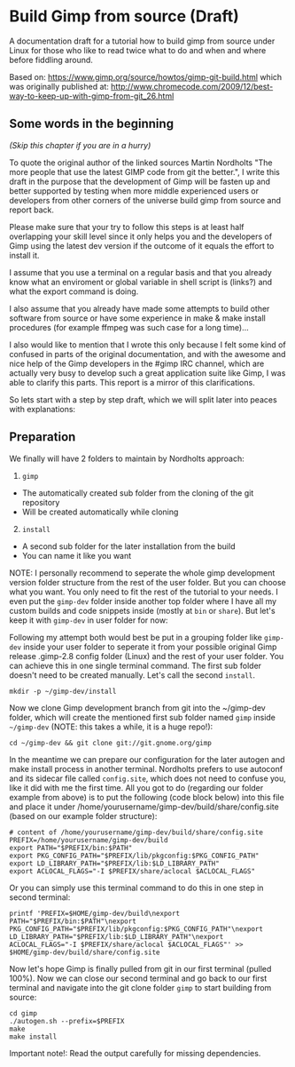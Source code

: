 # Build Gimp from source (Draft)
A documentation draft for a tutorial how to build gimp from source under Linux for those who like to read twice what to do and when and where before fiddling around.

Based on: https://www.gimp.org/source/howtos/gimp-git-build.html which was originally published at:
http://www.chromecode.com/2009/12/best-way-to-keep-up-with-gimp-from-git_26.html

Some words in the beginning
---------------------------

*(Skip this chapter if you are in a hurry)*

To quote the original author of the linked sources Martin Nordholts "The more people that use the latest GIMP code from git the better.", I write this draft in the purpose that the development of Gimp will be fasten up and better supported by testing when more middle experienced users or developers from other corners of the universe build gimp from source and report back.

Please make sure that your try to follow this steps is at least half overlapping your skill level since it only helps you and the developers of Gimp using the latest dev version if the outcome of it equals the effort to install it.

I assume that you use a terminal on a regular basis and that you already know what an enviroment or global variable in shell script is (links?) and what the export command is doing.

I also assume that you already have made some attempts to build other software from source or have some experience in make & make install procedures (for example ffmpeg was such case for a long time)...

I also would like to mention that I wrote this only because I felt some kind of confused in parts of the original documentation, and with the awesome and nice help of the Gimp developers in the #gimp IRC channel, which are actually very busy to develop such a great application suite like Gimp, I was able to clarify this parts. This report is a mirror of this clarifications.

So lets start with a step by step draft, which we will split later into peaces with explanations:

Preparation
-----------

We finally will have 2 folders to maintain by Nordholts approach: 

 1. `gimp`
   + The automatically created sub folder from the cloning of the git repository
   + Will be created automatically while cloning
 2. `install`
   + A second sub folder for the later installation from the build
   + You can name it like you want

NOTE: I personally recommend to seperate the whole gimp development version folder structure from the rest of the user folder. But you can choose what you want. You only need to fit the rest of the tutorial to your needs. I even put the `gimp-dev` folder inside another top folder where I have all my custom builds and code snippets inside (mostly at `bin` or `share`). But let's keep it with `gimp-dev` in user folder for now:

Following my attempt both would best be put in a grouping folder like `gimp-dev` inside your user folder to seperate it from your possible original Gimp release .gimp-2.8 config folder (Linux) and the rest of your user folder. You can achieve this in one single terminal command. The first sub folder doesn't need to be created manually. Let's call the second `install`. 

    mkdir -p ~/gimp-dev/install
    
Now we clone Gimp development branch from git into the ~/gimp-dev folder, which will create the mentioned first sub folder named `gimp` inside `~/gimp-dev` (NOTE: this takes a while, it is a huge repo!):

    cd ~/gimp-dev && git clone git://git.gnome.org/gimp
    
In the meantime we can prepare our configuration for the later autogen and make install process in another terminal. Nordholts prefers to use autoconf and its sidecar file called `config.site`, which does not need to confuse you, like it did with me the first time. All you got to do (regarding our folder example from above) is to put the following (code block below) into this file and place it under /home/yourusername/gimp-dev/build/share/config.site (based on our example folder structure):

    # content of /home/yourusername/gimp-dev/build/share/config.site
    PREFIX=/home/yourusername/gimp-dev/build
    export PATH="$PREFIX/bin:$PATH"
    export PKG_CONFIG_PATH="$PREFIX/lib/pkgconfig:$PKG_CONFIG_PATH"
    export LD_LIBRARY_PATH="$PREFIX/lib:$LD_LIBRARY_PATH"
    export ACLOCAL_FLAGS="-I $PREFIX/share/aclocal $ACLOCAL_FLAGS"
    
Or you can simply use this terminal command to do this in one step in second terminal:

    printf 'PREFIX=$HOME/gimp-dev/build\nexport PATH="$PREFIX/bin:$PATH"\nexport PKG_CONFIG_PATH="$PREFIX/lib/pkgconfig:$PKG_CONFIG_PATH"\nexport LD_LIBRARY_PATH="$PREFIX/lib:$LD_LIBRARY_PATH"\nexport ACLOCAL_FLAGS="-I $PREFIX/share/aclocal $ACLOCAL_FLAGS"' >> $HOME/gimp-dev/build/share/config.site

Now let's hope Gimp is finally pulled from git in our first terminal (pulled 100%). Now we can close our second terminal and go back to our first terminal and navigate into the git clone folder `gimp` to start building from source:

    cd gimp
    ./autogen.sh --prefix=$PREFIX
    make
    make install
    
Important note!: Read the output carefully for missing dependencies.
